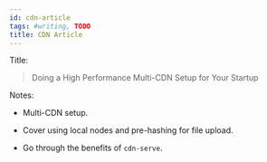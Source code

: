 ```yaml
---
id: cdn-article
tags: #writing, TODO
title: CDN Article
---
```


Title:

> Doing a High Performance Multi-CDN Setup for Your Startup

Notes:

* Multi-CDN setup.

* Cover using local nodes and pre-hashing for file upload.

* Go through the benefits of `cdn-serve`.